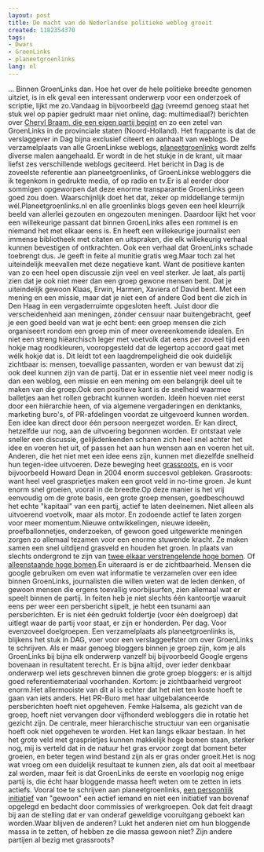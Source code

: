 ```yaml
---
layout: post
title: De macht van de Nederlandse politieke weblog groeit
created: 1182354370
tags:
- Dwars
- GroenLinks
- planeetgroenlinks
lang: nl
---
```

... Binnen GroenLinks dan. Hoe het over de hele politieke breedte genomen uitziet, is in elk geval een interessant onderwerp voor een onderzoek of scriptie, lijkt me zo.Vandaag in bijvoorbeeld [dag](http://dag.nl) (vreemd genoeg staat het stuk wel op papier gedrukt maar niet online, dag: multimediaal?) berichten over [Cheryl Braam, die een eigen partij begint](http://www.nu.nl/news/1119956/11/GroenLinks-politica_vormt_zelfstandige_fractie.html) en zo een zetel van GroenLinks in de provinciale staten (Noord-Holland). Het frappante is dat de verslaggever in Dag bijna exclusief citeert en aanhaalt van weblogs. De verzamelplaats van alle GroenLinkse weblogs, [planeetgroenlinks](http://planeetgroenlinks.nl) wordt zelfs diverse malen aangehaald. Er wordt in de het stukje in de krant, uit maar liefst zes verschillende weblogs geciteerd. Het bericht in Dag is de zoveelste referentie aan planeetgroenlinks, of GroenLinkse webloggers die ik tegenkom in gedrukte media, of op radio en tv.Er is al eerder door sommigen opgeworpen dat deze enorme transparantie GroenLinks geen goed zou doen. Waarschijnlijk doet het dat, zeker op middellange termijn wél.Planeetgroenlinks.nl en alle groenlinks blogs geven een heel kleurrijk beeld van allerlei gezouten en ongezouten meningen. Daardoor lijkt het voor een willekeurige passant dat binnen GroenLinks alles een rommel is en niemand het met elkaar eens is. En heeft een willekeurige journalist een immense bibliotheek met citaten en uitspraken, die elk willekeurig verhaal kunnen bevestigen of ontkrachten. Ook een verhaal dat GroenLinks schade toebrengt dus. Je geeft in feite al munitie gratis weg.Maar toch zal het uiteindelijk meevallen met deze negatieve kant. Want de positieve kanten van zo een heel open discussie zijn veel en veel sterker. Je laat, als partij zien dat je ook niet meer dan een groep gewone mensen bent. Dat je uiteindelijk gewoon Klaas, Erwin, Harmen, Xaviera of David bent. Met een mening en een missie, maar dat je niet een of andere God bent die zich in Den Haag in een vergaderruimte opgesloten heeft. Juist door die verscheidenheid aan meningen, zónder censuur naar buitengebracht, geef je een goed beeld van wat je echt bent: een groep mensen die zich organiseert rondom een groep min of meer overeenkomende idealen. En niet een streng hiëarchisch leger met voetvolk dat eens per zoveel tijd een hokje mag roodkleuren, vooropgesteld dat de legertop accoord gaat met wélk hokje dat is. Dit leidt tot een laagdrempeligheid die ook duidelijk zichtbaar is: mensen, toevallige passanten, worden er van bewust dat zij ook deel kunnen zijn van de partij. Dat er in essentie niet veel meer nodig is dan een weblog, een missie en een mening om een belangrijk deel uit te maken van die groep.Ook een positieve kant is de snelheid waarmee balletjes aan het rollen gebracht kunnen worden. Ideën hoeven niet eerst door een hiërarchie heen, of via algemene vergaderingen en denktanks, marketing buro's, of PR-afdelingen voordat ze uitgevoerd kunnen worden. Een idee kan direct door één persoon neergezet worden. Er kan direct, hetzelfde uur nog, aan de uitvoering begonnen worden. Er ontstaat vele sneller een discussie, gelijkdenkenden scharen zich heel snel achter het idee en voeren het uit, of passen het aan hun wensen aan en voeren het uit. Anderen, die het niet met een idee eens zijn, kunnen met diezelfde snelheid hun tegen-idee uitvoeren. Deze beweging heet [grassroots](http://en.wikipedia.org/wiki/Grassroots_organizing), en is voor bijvoorbeeld Howard Dean in 2004 enorm succesvol gebleken. Grassroots: want heel veel grasprietjes maken een groot veld in no-time groen. Je kunt enorm snel groeien, vooral in de breedte.Op deze manier is het vrij eenvoudig om de grote basis, een grote groep mensen, goedbeschouwd het echte "kapitaal" van een partij, actief te laten deelnemen. Niet alleen als uitvoerend voetvolk, maar als motor. En zodoende actief te laten zorgen voor meer momentum.Nieuwe ontwikkelingen, nieuwe ideeën, proefballonnetjes, onderzoeken, of gewoon goed uitgewerkte meningen zorgen zo allemaal tezamen voor een enorme stuwende kracht. Ze maken samen een snel uitdijend grasveld en houden het groen. In plaats van slechts ondergrond te zijn van [twee elkaar verstrengelende hoge bomen](http://www.vvd.nl). Of [alleenstaande hoge bomen](http://www.groepwilders.nl/).En uiteraard is er de zichtbaarheid. Mensen die google gebruiken om even wat informatie te verzamelen over een idee binnen GroenLinks, journalisten die willen weten wat de leden denken, of gewoon mensen die ergens toevallig voorbijsurfen, zien allemaal wat er speelt binnen de partij. In feiten heb je niet slechts één kantoortje waaruit eens per weer een persbericht sijpelt, je hebt een tsunami aan persberichten. Er is niet één gedrukt foldertje (voor één doelgroep) dat uitlegt waar de partij voor staat, er zijn er honderden. Per dag. Voor evenzoveel doelgroepen. Een verzamelplaats als planeetgroenlinks is, blijkens het stuk in DAG, voer voor een verslaggeefster om over GroenLinks te schrijven. Als er maar genoeg bloggers binnen je groep zijn, kom je als GroenLinks bij bijna elk onderwerp vanzelf bij bijvoorbeeld Google ergens bovenaan in resultatent terecht. Er is bijna altijd, over ieder denkbaar onderwerp wel iets geschreven binnen die grote groep bloggers: er is altijd goed referentiemateriaal voorhanden. Kortom: je zichtbaarheid vergroot enorm.Het allermooiste van dit al is echter dat het niet ten koste hoeft te gaan van iets anders. Het PR-Buro met haar uitgebalanceerde persberichten hoeft niet opgeheven. Femke Halsema, als gezicht van de groep, hoeft niet vervangen door vijfhonderd webloggers die in rotatie het gezicht zijn. De centrale, meer hierarchische structuur van een organisatie hoeft ook niet opgeheven te worden. Het kan langs elkaar bestaan. In het het grote veld met grasprietjes kunnen makkelijk hoge bomen staan, sterker nog, mij is verteld dat in de natuur het gras ervoor zorgt dat boment beter groeien, en beter tegen wind bestand zijn als er gras onder groeit.Het is nog wat vroeg om een duidelijk resultaat te kunnen zien, als dat ooit al meetbaar zal worden, maar feit is dat GroenLinks de eerste en voorlopig nog enige partij is, die écht haar bloggende massa heeft weten om te zetten in iets actiefs.  Vooral toe te schrijven aan planeetgroenlinks, [een persoonlijk initiatief](http://www.klijmij.net) van "gewoon" een actief iemand en niet een initiatief van bovenaf opgelegd en bedacht door commissies of werkgroepen. Ook dat feit draagt bij aan de stelling dat er van onderaf geweldige vooruitgang geboekt kan worden.Waar blijven de anderen? Lukt het anderen niet om hun bloggende massa in te zetten, of hebben ze die massa gewoon niet? Zijn andere partijen al bezig met grassroots?
